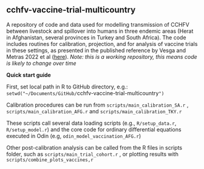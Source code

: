 ## cchfv-vaccine-trial-multicountry

A repository of code and data used for modelling transmission of CCHFV between livestock and spillover into humans in three endemic areas (Herat in Afghanistan, several provinces in Turkey and South Africa). The code includes routines for calibration, projection, and for analysis of vaccine trials in these settings, as presented in the published reference by Vesga and Metras 2022 et al ([here](https://www.medrxiv.org/content/10.1101/2022.06.09.22276201v1)). *Note: this is a working repository, this means code is likely to change over time*

**Quick start guide**

First, set local path in R to GitHub directory, e.g.: `setwd("~/Documents/GitHub/`cchfv-vaccine-trial-multicountry`")`

Calibration procedures can be run from `scripts/main_calibration_SA.r` , `scripts/main_calibration_AFG.r` and `scripts/main_calibration_TKY.r`

These scripts call several data loading scripts (e.g., `R/setup_data.r`, `R/setup_model.r`) and the core code for ordinary differential equations executed in Odin (e.g, `odin_model_vaccination_AFG.r`)

Other post-calibration analysis can be called from the R files in scripts folder, such as `scripts/main_trial_cohort.r` , or plotting results with `scripts/combine_plots_vaccines,r`